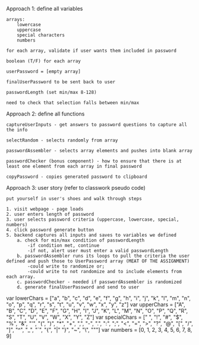 Approach 1: define all variables

    arrays:
        lowercase
        uppercase
        special characters
        numbers

    for each array, validate if user wants them included in password

    boolean (T/F) for each array

    userPassword = [empty array]

    finalUserPassword to be sent back to user

    passwordLength (set min/max 8-128)

    need to check that selection falls between min/max

Approach 2: define all functions

    captureUserInputs - get answers to password questions to capture all the info

    selectRandom - selects randomly from array

    passwordAssembler - selects array elements and pushes into blank array

    passwordChecker (bonus component) - how to ensure that there is at least one element from each array in final password

    copyPassword - copies generated password to clipboard

Approach 3: user story (refer to classwork pseudo code)

    put yourself in user's shoes and walk through steps

    1. visit webpage - page loads
    2. user enters length of password
    3. user selects password criteria (uppercase, lowercase, special, numbers)
    4. click password generate button
    5. backend captures all inputs and saves to variables we defined
        a. check for min/max condition of passwordLength
            -if condition met, continue
            -if not, alert user must enter a valid passwordLength
        b. passwordAssembler runs its loops to pull the criteria the user defined and push those to UserPassword array (MEAT OF THE ASSIGNMENT)
            -could write to randomize or;
            -could write to not randomize and to include elements from each array.
        c. passwordChecker - needed if passwordAssembler is randomized
        d. generate finalUserPassword and send to user


  var lowerChars = ["a", "b", "c", "d", "e", "f", "g", "h", "i", "j", "k", "l", "m", "n", "o", "p", "q", "r", "s", "t", "u", "v", "w", "x", "y", "z"]
  var upperChars = ["A", "B", "C", "D", "E", "F", "G", "H", "I", "J", "K", "L", "M", "N", "O", "P", "Q", "R", "S", "T", "U", "V", "W", "X", "Y", "Z"]
  var specialChars = [" ", "!", "#", "$", "%", "&", "'", "(", ")", "*", "+", ",", "-", ".", ":", ";", "<", "=", ">", "?", "@", "[", "/", "]", "^", "_", "`", "{", "|" "}", "~", "\\", "\""]
  var numbers = [0, 1, 2, 3, 4, 5, 6, 7, 8, 9]